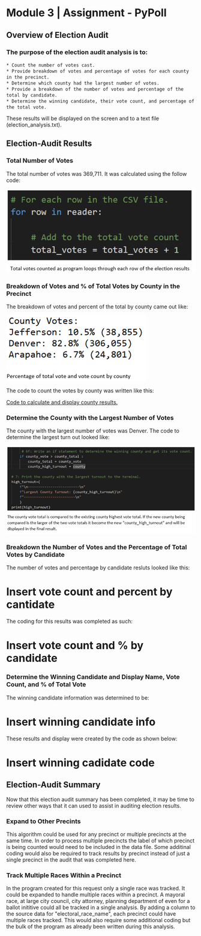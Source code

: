 # Module 3 | Assignment - PyPoll

## Overview of Election Audit

### The purpose of the election audit analysis is to:

    * Count the number of votes cast.
    * Provide breakdown of votes and percentage of votes for each county in the precinct.
    * Determine which county had the largest number of votes.
    * Provide a breakdown of the number of votes and percentage of the total by candidate.
    * Determine the winning candidate, their vote count, and percentage of the total vote.

These results will be displayed on the screen and to a text file (election_analysis.txt).

## Election-Audit Results

### Total Number of Votes

The total number of votes was 369,711. It was calculated using the follow code:

![](https://github.com/ethiry99/HW3_PyPoll/blob/main/Resources/Total_Vote_Code.png)

### Breakdown of Votes and % of Total Votes by County in the Precinct

The breakdown of votes and percent of the total by county came out like:

![](https://github.com/ethiry99/HW3_PyPoll/blob/main/Resources/Outcome_by_County_output.png)

The code to count the votes by county was written like this:

[Code to calculate and display county results.](https://github.com/ethiry99/HW3_PyPoll/blob/main/Resources/Outcome_by_county_code.png)

### Determine the County with the Largest Number of Votes

The county with the largest number of votes was Denver. The code to determine the largest turn out looked like:

![](https://github.com/ethiry99/HW3_PyPoll/blob/main/Resources/Largest_County_turnout_code.png)

### Breakdown the Number of Votes and the Percentage of Total Votes by Candidate

The number of votes and percentage by candidate resluts looked like this:

# Insert vote count and percent by cantidate

The coding for this results was completed as such:

# Insert vote count and % by candidate

### Determine the Winning Candidate and Display Name, Vote Count, and % of Total Vote

The winning candidate information was determined to be:

# Insert winning candidate info

These results and display were created by the code as shown below:

# Insert winning cadidate code

## Election-Audit Summary

Now that this election audit summary has been completed, it may be time to review other ways that it can used to assist in auditing election results.

### Expand to Other Precints

This algorithm could be used for any precinct or multiple precincts at the same time.  In order to process multiple precincts the label of which precinct is being counted would need to be included in the data file.  Some additinal coding would also be required to track results by precinct instead of just a single precinct in the audit that was completed here.

### Track Multiple Races Within a Precinct 
In the program created for this request only a single race was tracked.  It could be expanded to handle multiple races within a precinct.  A mayoral race, at large city council, city attorney, planning department of even for a ballot inititive could all be tracked in a single analysis.  By adding a column to the source data for "electoral_race_name", each precinct could have multiple races tracked.  This would also require some additional coding but the bulk of the program as already been written during this analysis. 




   
   
    



